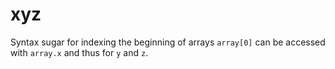 # xyz
Syntax sugar for indexing the beginning of arrays `array[0]` can be accessed with `array.x` and thus for `y` and `z`.
